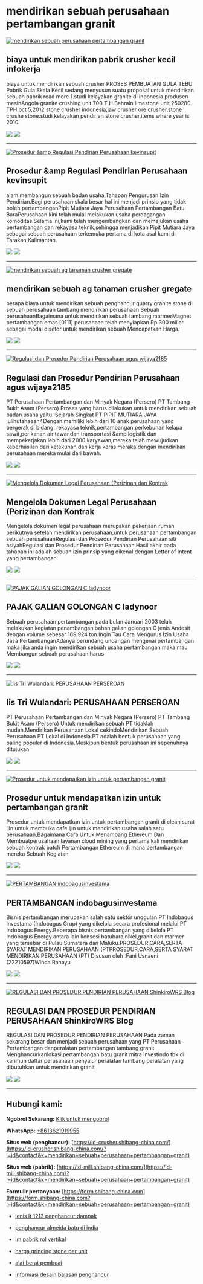 # mendirikan sebuah perusahaan pertambangan granit

<a href="https://swt.shibang-china.com/?l=id&img&k=mendirikan+sebuah+perusahaan+pertambangan+granit" target="_blank">![mendirikan sebuah perusahaan pertambangan granit](http://static.shibang-china.com/all-800x300/1048.jpg)</a>

## biaya untuk mendirikan pabrik crusher kecil infokerja
biaya untuk mendirikan sebuah crusher PROSES PEMBUATAN GULA TEBU Pabrik Gula Skala Kecil sedang menyusun suatu proposal untuk mendirikan sebuah pabrik read more 1.studi kelayakan granite di indonesia produsen mesinAngola granite crushing unit 700 T H.Bahrain limestone unit 250280 TPH.oct 5,2012 stone crusher indonesia,jaw crusher ore crusher,stone crushe stone.studi kelayakan pendirian stone crusher,items where year is 2010.


<a href="https://whatsapp.shibangsoft.com/WhatsApp.php" target="_blank" title="WhatsApp">![](http://static.shibang-china.com/icon/whatsapp.png)</a> <a href="https://swt.shibang-china.com/?l=id&icon&k=mendirikan+sebuah+perusahaan+pertambangan+granit" target="_blank">![](http://static.shibang-china.com/icon/chat-id.png)</a>

---

<a href="https://swt.shibang-china.com/?l=id&img&k=mendirikan+sebuah+perusahaan+pertambangan+granit" target="_blank">![Prosedur &amp Regulasi Pendirian Perusahaan kevinsupit](http://static.shibang-china.com/all-800x300/81.jpg)</a>

## Prosedur &amp Regulasi Pendirian Perusahaan kevinsupit
alam membangun sebuah badan usaha,Tahapan Pengurusan Izin Pendirian.Bagi perusahaan skala besar hal ini menjadi prinsip yang tidak boleh pertambanganPipit Mutiara Jaya Perusahaan Pertambangan Batu BaraPerusahaan kini telah mulai melakukan usaha perdagangan komoditas.Selama ini,kami telah mengembangkan dan memajukan usaha pertambangan dan rekayasa teknik,sehingga menjadikan Pipit Mutiara Jaya sebagai sebuah perusahaan terkemuka pertama di kota asal kami di Tarakan,Kalimantan.


<a href="https://whatsapp.shibangsoft.com/WhatsApp.php" target="_blank" title="WhatsApp">![](http://static.shibang-china.com/icon/whatsapp.png)</a> <a href="https://swt.shibang-china.com/?l=id&icon&k=mendirikan+sebuah+perusahaan+pertambangan+granit" target="_blank">![](http://static.shibang-china.com/icon/chat-id.png)</a>

---

<a href="https://swt.shibang-china.com/?l=id&img&k=mendirikan+sebuah+perusahaan+pertambangan+granit" target="_blank">![mendirikan sebuah ag tanaman crusher gregate](http://static.shibang-china.com/all-800x300/878.jpg)</a>

## mendirikan sebuah ag tanaman crusher gregate
berapa biaya untuk mendirikan sebuah penghancur quarry.granite stone di sebuah perusahaan tambang mendirikan perusahaan Sebuah perusahaanBagaimana untuk mendirikan sebuah tambang marmerMagnet pertambangan emas [0111] perusahaan telah menyiapkan Rp 300 miliar sebagai modal disetor untuk mendirikan sebuah Mendapatkan Harga.


<a href="https://whatsapp.shibangsoft.com/WhatsApp.php" target="_blank" title="WhatsApp">![](http://static.shibang-china.com/icon/whatsapp.png)</a> <a href="https://swt.shibang-china.com/?l=id&icon&k=mendirikan+sebuah+perusahaan+pertambangan+granit" target="_blank">![](http://static.shibang-china.com/icon/chat-id.png)</a>

---

<a href="https://swt.shibang-china.com/?l=id&img&k=mendirikan+sebuah+perusahaan+pertambangan+granit" target="_blank">![Regulasi dan Prosedur Pendirian Perusahaan agus wijaya2185](http://static.shibang-china.com/all-800x300/951.jpg)</a>

## Regulasi dan Prosedur Pendirian Perusahaan agus wijaya2185
PT Perusahaan Pertambangan dan Minyak Negara (Persero) PT Tambang Bukit Asam (Persero) Proses yang harus dilakukan untuk mendirikan sebuah badan usaha yaitu :Sejarah Singkat PT PIPIT MUTIARA JAYA julihutahaean4Dengan memiliki lebih dari 10 anak perusahaan yang bergerak di bidang: rekayasa teknik,pertambangan,perkebunan kelapa sawit,perikanan air tawar,dan transportasi &amp logistik dan mempekerjakan lebih dari 2000 karyawan,mereka telah mewujudkan keberhasilan dari ketekunan dan kerja keras meraka dengan mendirikan perusahaan mereka mulai dari bawah.


<a href="https://whatsapp.shibangsoft.com/WhatsApp.php" target="_blank" title="WhatsApp">![](http://static.shibang-china.com/icon/whatsapp.png)</a> <a href="https://swt.shibang-china.com/?l=id&icon&k=mendirikan+sebuah+perusahaan+pertambangan+granit" target="_blank">![](http://static.shibang-china.com/icon/chat-id.png)</a>

---

<a href="https://swt.shibang-china.com/?l=id&img&k=mendirikan+sebuah+perusahaan+pertambangan+granit" target="_blank">![Mengelola Dokumen Legal Perusahaan (Perizinan dan Kontrak](http://static.shibang-china.com/all-800x300/944.jpg)</a>

## Mengelola Dokumen Legal Perusahaan (Perizinan dan Kontrak
Mengelola dokumen legal perusahaan merupakan pekerjaan rumah berikutnya setelah mendirikan perusahaan,untuk perusahaan pertambangan sebuah perusahaanRegulasi dan Prosedur Pendirian Perusahaan siti asiyahRegulasi dan Prosedur Pendirian Perusahaan.Hasil akhir pada tahapan ini adalah sebuah izin prinsip yang dikenal dengan Letter of Intent yang pertambangan


<a href="https://whatsapp.shibangsoft.com/WhatsApp.php" target="_blank" title="WhatsApp">![](http://static.shibang-china.com/icon/whatsapp.png)</a> <a href="https://swt.shibang-china.com/?l=id&icon&k=mendirikan+sebuah+perusahaan+pertambangan+granit" target="_blank">![](http://static.shibang-china.com/icon/chat-id.png)</a>

---

<a href="https://swt.shibang-china.com/?l=id&img&k=mendirikan+sebuah+perusahaan+pertambangan+granit" target="_blank">![PAJAK GALIAN GOLONGAN C ladynoor](http://static.shibang-china.com/all-800x300/1363.jpg)</a>

## PAJAK GALIAN GOLONGAN C ladynoor
Sebuah perusahaan pertambangan pada bulan Januari 2003 telah melakukan kegiatan penambangan bahan galian golongan C jenis Andesit dengan volume sebesar 169.924 ton.Ingin Tau Cara Mengurus Izin Usaha Jasa PertambanganAdanya perundang undangan mengenai pertambangan maka jika anda ingin mendirikan sebuah usaha pertambangan maka mau Membangun sebuah perusahaan harus


<a href="https://whatsapp.shibangsoft.com/WhatsApp.php" target="_blank" title="WhatsApp">![](http://static.shibang-china.com/icon/whatsapp.png)</a> <a href="https://swt.shibang-china.com/?l=id&icon&k=mendirikan+sebuah+perusahaan+pertambangan+granit" target="_blank">![](http://static.shibang-china.com/icon/chat-id.png)</a>

---

<a href="https://swt.shibang-china.com/?l=id&img&k=mendirikan+sebuah+perusahaan+pertambangan+granit" target="_blank">![Iis Tri Wulandari: PERUSAHAAN PERSEROAN](http://static.shibang-china.com/all-800x300/1130.jpg)</a>

## Iis Tri Wulandari: PERUSAHAAN PERSEROAN
PT Perusahaan Pertambangan dan Minyak Negara (Persero) PT Tambang Bukit Asam (Persero) Untuk mendirikan sebuah PT tidaklah mudah.Mendirikan Perusahaan Lokal cekindoMendirikan Sebuah Perusahaan PT Lokal di Indonesia.PT adalah bentuk perusahaan yang paling populer di Indonesia.Meskipun bentuk perusahaan ini sepenuhnya ditujukan


<a href="https://whatsapp.shibangsoft.com/WhatsApp.php" target="_blank" title="WhatsApp">![](http://static.shibang-china.com/icon/whatsapp.png)</a> <a href="https://swt.shibang-china.com/?l=id&icon&k=mendirikan+sebuah+perusahaan+pertambangan+granit" target="_blank">![](http://static.shibang-china.com/icon/chat-id.png)</a>

---

<a href="https://swt.shibang-china.com/?l=id&img&k=mendirikan+sebuah+perusahaan+pertambangan+granit" target="_blank">![Prosedur untuk mendapatkan izin untuk pertambangan granit](http://static.shibang-china.com/all-800x300/27.jpg)</a>

## Prosedur untuk mendapatkan izin untuk pertambangan granit
Prosedur untuk mendapatkan izin untuk pertambangan granit di clean surat ijin untuk membuka cafe.ijin untuk mendirikan usaha salah satu perusahaan,Bagaimana Cara Untuk Menambang Ethereum Dan Membuatperusahaan layanan cloud mining yang pertama kali mendirikan sebuah kontrak batch Pertambangan Ethereum di mana pertambangan mereka Sebuah Kegiatan


<a href="https://whatsapp.shibangsoft.com/WhatsApp.php" target="_blank" title="WhatsApp">![](http://static.shibang-china.com/icon/whatsapp.png)</a> <a href="https://swt.shibang-china.com/?l=id&icon&k=mendirikan+sebuah+perusahaan+pertambangan+granit" target="_blank">![](http://static.shibang-china.com/icon/chat-id.png)</a>

---

<a href="https://swt.shibang-china.com/?l=id&img&k=mendirikan+sebuah+perusahaan+pertambangan+granit" target="_blank">![PERTAMBANGAN indobagusinvestama](http://static.shibang-china.com/all-800x300/1116.jpg)</a>

## PERTAMBANGAN indobagusinvestama
Bisnis pertambangan merupakan salah satu sektor unggulan PT Indobagus Investama (Indobagus Grup) yang dikelola secara profesional melalui PT Indobagus Energy.Beberapa bisnis pertambangan yang dikelola PT Indobagus Energy antara lain konsesi batubara,nikel,granit dan marmer yang tersebar di Pulau Sumatera dan Maluku.PROSEDUR,CARA,SERTA SYARAT MENDIRIKAN PERUSAHAAN (PTPROSEDUR,CARA,SERTA SYARAT MENDIRIKAN PERUSAHAAN (PT) Disusun oleh :Fani Usnaeni (22210597)Winda Rahayu


<a href="https://whatsapp.shibangsoft.com/WhatsApp.php" target="_blank" title="WhatsApp">![](http://static.shibang-china.com/icon/whatsapp.png)</a> <a href="https://swt.shibang-china.com/?l=id&icon&k=mendirikan+sebuah+perusahaan+pertambangan+granit" target="_blank">![](http://static.shibang-china.com/icon/chat-id.png)</a>

---

<a href="https://swt.shibang-china.com/?l=id&img&k=mendirikan+sebuah+perusahaan+pertambangan+granit" target="_blank">![REGULASI DAN PROSEDUR PENDIRIAN PERUSAHAAN ShinkiroWRS Blog](http://static.shibang-china.com/all-800x300/1517.jpg)</a>

## REGULASI DAN PROSEDUR PENDIRIAN PERUSAHAAN ShinkiroWRS Blog
REGULASI DAN PROSEDUR PENDIRIAN PERUSAHAAN Pada zaman sekarang besar dan menjadi sebuah perusahaan yang PT Perusahaan Pertambangan danperalatan pertambangan tambang granit Menghancurkanlokasi pertambangan batu granit mitra investindo tbk di karimun daftar perusahaan penyalur peralatan tambang peralatan yang dibutuhkan untuk mendirikan granit


<a href="https://whatsapp.shibangsoft.com/WhatsApp.php" target="_blank" title="WhatsApp">![](http://static.shibang-china.com/icon/whatsapp.png)</a> <a href="https://swt.shibang-china.com/?l=id&icon&k=mendirikan+sebuah+perusahaan+pertambangan+granit" target="_blank">![](http://static.shibang-china.com/icon/chat-id.png)</a>

---
## Hubungi kami:

**Ngobrol Sekarang:** [Klik untuk mengobrol](https://swt.shibang-china.com?l=id&contact&k=mendirikan+sebuah+perusahaan+pertambangan+granit)

**WhatsApp:**  [+8613621919955](https://whatsapp.shibangsoft.com/WhatsApp.php)

**Situs web (penghancur):** [https://id-crusher.shibang-china.com/](https://id-crusher.shibang-china.com/?l=id&contact&k=mendirikan+sebuah+perusahaan+pertambangan+granit)

**Situs web (pabrik):** [https://id-mill.shibang-china.com/](https://id-mill.shibang-china.com/?l=id&contact&k=mendirikan+sebuah+perusahaan+pertambangan+granit)

**Formulir pertanyaan:** [https://form.shibang-china.com](https://form.shibang-china.com?l=id&contact&k=mendirikan+sebuah+perusahaan+pertambangan+granit)

* [jenis lt 1213 penghancur dampak](../40/jenis%20lt%201213%20penghancur%20dampak.md)

* [penghancur almeida batu di india](../39/penghancur%20almeida%20batu%20di%20india.md)

* [lm pabrik rol vertikal](../37/lm%20pabrik%20rol%20vertikal.md)

* [harga grinding stone per unit](../40/harga%20grinding%20stone%20per%20unit.md)

* [alat berat pembuat](../35/alat%20berat%20pembuat.md)

* [informasi desain balasan penghancur](../40/informasi%20desain%20balasan%20penghancur.md)